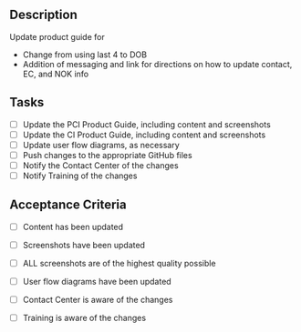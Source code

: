 ## Description
Update product guide for 
- Change from using last 4 to DOB
- Addition of messaging and link for directions on how to update contact, EC, and NOK info

## Tasks
- [ ] Update the PCI Product Guide, including content and screenshots
- [ ] Update the CI Product Guide, including content and screenshots
- [ ] Update user flow diagrams, as necessary
- [ ] Push changes to the appropriate GitHub files
- [ ] Notify the Contact Center of the changes
- [ ] Notify Training of the changes

## Acceptance Criteria
- [ ] Content has been updated
- [ ] Screenshots have been updated
- [ ] ALL screenshots are of the highest quality possible
- [ ] User flow diagrams have been updated
- [ ] Contact Center is aware of the changes
- [ ] Training is aware of the changes



